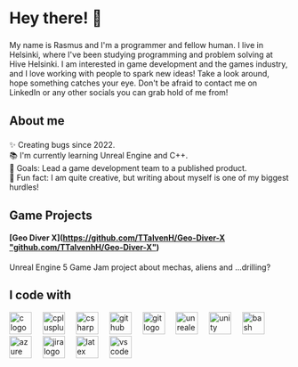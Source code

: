 <h1 align="left">Hey there! 👋</h1>

###

<p align="left">My name is Rasmus and I'm a programmer and fellow human. I live in Helsinki, where I've been studying programming and problem solving at Hive Helsinki.
I am interested in game development and the games industry, and I love working with people to spark new ideas! Take a look around, hope something catches your eye. Don't be afraid to contact me on LinkedIn or any other socials you can grab hold of me from!</p>

###

<h2 align="left">About me</h2>

###

<p align="left">✨ Creating bugs since 2022. <br>📚 I'm currently learning Unreal Engine and C++. <br>🎯 Goals: Lead a game development team to a published product. <br>🎲 Fun fact: I am quite creative, but writing about myself is one of my biggest hurdles!</p>


## Game Projects
#### [Geo Diver X]([https://github.com/TTalvenH/Geo-Diver-X "github.com/TTalvenhH/Geo-Diver-X"](https://rushmaverick.itch.io/geo-diver-x))
Unreal Engine 5 Game Jam project about mechas, aliens and ...drilling?
###

<h2 align="left">I code with</h2>

<div align="left">
  <img src="https://cdn.jsdelivr.net/gh/devicons/devicon/icons/c/c-original.svg" height="40" alt="c logo"  />
  <img width="12" />
  <img src="https://cdn.jsdelivr.net/gh/devicons/devicon/icons/cplusplus/cplusplus-original.svg" height="40" alt="cplusplus logo"  />
  <img width="12" />
  <img src="https://cdn.jsdelivr.net/gh/devicons/devicon/icons/csharp/csharp-original.svg" height="40" alt="csharp logo"  />
  <img width="12" />
  <img src="https://cdn.jsdelivr.net/gh/devicons/devicon/icons/github/github-original.svg" height="40" alt="github logo"  />
  <img width="12" />
  <img src="https://cdn.jsdelivr.net/gh/devicons/devicon/icons/git/git-original.svg" height="40" alt="git logo"  />
  <img width="12" />
  <img src="https://cdn.jsdelivr.net/gh/devicons/devicon/icons/unrealengine/unrealengine-original.svg" height="40" alt="unrealengine logo"  />
  <img width="12" />
  <img src="https://cdn.jsdelivr.net/gh/devicons/devicon/icons/unity/unity-original.svg" height="40" alt="unity logo"  />
  <img width="12" />
  <img src="https://cdn.jsdelivr.net/gh/devicons/devicon/icons/bash/bash-original.svg" height="40" alt="bash logo"  />
  <img width="12" />
  <img src="https://cdn.jsdelivr.net/gh/devicons/devicon/icons/azure/azure-original.svg" height="40" alt="azure logo"  />
  <img width="12" />
  <img src="https://cdn.jsdelivr.net/gh/devicons/devicon/icons/jira/jira-original.svg" height="40" alt="jira logo"  />
  <img width="12" />
  <img src="https://cdn.jsdelivr.net/gh/devicons/devicon/icons/latex/latex-original.svg" height="40" alt="latex logo"  />
  <img width="12" />
  <img src="https://cdn.jsdelivr.net/gh/devicons/devicon/icons/vscode/vscode-original.svg" height="40" alt="vscode logo"  />
</div>

###
